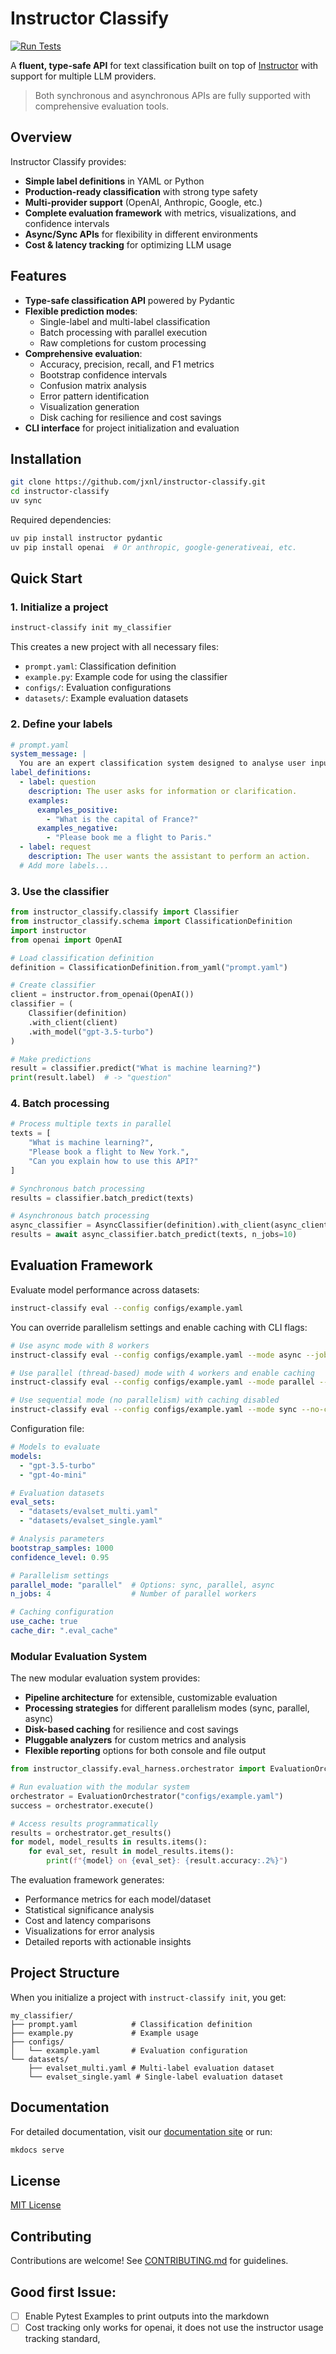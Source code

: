 # Instructor Classify

[![Run Tests](https://github.com/jxnl/instructor-classify/actions/workflows/run-tests.yml/badge.svg)](https://github.com/jxnl/instructor-classify/actions/workflows/run-tests.yml)

A **fluent, type-safe API** for text classification built on top of [Instructor](https://github.com/jxnl/instructor/) with support for multiple LLM providers.

> Both synchronous and asynchronous APIs are fully supported with comprehensive evaluation tools.

## Overview

Instructor Classify provides:

- **Simple label definitions** in YAML or Python
- **Production-ready classification** with strong type safety
- **Multi-provider support** (OpenAI, Anthropic, Google, etc.)
- **Complete evaluation framework** with metrics, visualizations, and confidence intervals
- **Async/Sync APIs** for flexibility in different environments
- **Cost & latency tracking** for optimizing LLM usage

## Features

- **Type-safe classification API** powered by Pydantic
- **Flexible prediction modes**:
  - Single-label and multi-label classification
  - Batch processing with parallel execution
  - Raw completions for custom processing
- **Comprehensive evaluation**:
  - Accuracy, precision, recall, and F1 metrics
  - Bootstrap confidence intervals
  - Confusion matrix analysis
  - Error pattern identification
  - Visualization generation
  - Disk caching for resilience and cost savings
- **CLI interface** for project initialization and evaluation

## Installation

```bash
git clone https://github.com/jxnl/instructor-classify.git
cd instructor-classify
uv sync
```

Required dependencies:
```bash
uv pip install instructor pydantic
uv pip install openai  # Or anthropic, google-generativeai, etc.
```

## Quick Start

### 1. Initialize a project

```bash
instruct-classify init my_classifier
```

This creates a new project with all necessary files:
- `prompt.yaml`: Classification definition
- `example.py`: Example code for using the classifier
- `configs/`: Evaluation configurations
- `datasets/`: Example evaluation datasets

### 2. Define your labels

```yaml
# prompt.yaml
system_message: |
  You are an expert classification system designed to analyse user inputs.
label_definitions:
  - label: question
    description: The user asks for information or clarification.
    examples:
      examples_positive:
        - "What is the capital of France?"
      examples_negative:
        - "Please book me a flight to Paris."
  - label: request
    description: The user wants the assistant to perform an action.
  # Add more labels...
```

### 3. Use the classifier

```python
from instructor_classify.classify import Classifier
from instructor_classify.schema import ClassificationDefinition
import instructor
from openai import OpenAI

# Load classification definition
definition = ClassificationDefinition.from_yaml("prompt.yaml")

# Create classifier
client = instructor.from_openai(OpenAI())
classifier = (
    Classifier(definition)
    .with_client(client)
    .with_model("gpt-3.5-turbo")
)

# Make predictions
result = classifier.predict("What is machine learning?")
print(result.label)  # -> "question"
```

### 4. Batch processing

```python
# Process multiple texts in parallel
texts = [
    "What is machine learning?",
    "Please book a flight to New York.",
    "Can you explain how to use this API?"
]

# Synchronous batch processing
results = classifier.batch_predict(texts)

# Asynchronous batch processing
async_classifier = AsyncClassifier(definition).with_client(async_client).with_model("gpt-4o")
results = await async_classifier.batch_predict(texts, n_jobs=10)
```

## Evaluation Framework

Evaluate model performance across datasets:

```bash
instruct-classify eval --config configs/example.yaml
```

You can override parallelism settings and enable caching with CLI flags:
```bash
# Use async mode with 8 workers
instruct-classify eval --config configs/example.yaml --mode async --jobs 8

# Use parallel (thread-based) mode with 4 workers and enable caching
instruct-classify eval --config configs/example.yaml --mode parallel --jobs 4 --cache

# Use sequential mode (no parallelism) with caching disabled
instruct-classify eval --config configs/example.yaml --mode sync --no-cache
```

Configuration file:
```yaml
# Models to evaluate
models:
  - "gpt-3.5-turbo"
  - "gpt-4o-mini"

# Evaluation datasets
eval_sets:
  - "datasets/evalset_multi.yaml"
  - "datasets/evalset_single.yaml"

# Analysis parameters
bootstrap_samples: 1000
confidence_level: 0.95

# Parallelism settings
parallel_mode: "parallel"  # Options: sync, parallel, async
n_jobs: 4                  # Number of parallel workers

# Caching configuration
use_cache: true
cache_dir: ".eval_cache"
```

### Modular Evaluation System

The new modular evaluation system provides:

- **Pipeline architecture** for extensible, customizable evaluation
- **Processing strategies** for different parallelism modes (sync, parallel, async)
- **Disk-based caching** for resilience and cost savings
- **Pluggable analyzers** for custom metrics and analysis
- **Flexible reporting** options for both console and file output

```python
from instructor_classify.eval_harness.orchestrator import EvaluationOrchestrator

# Run evaluation with the modular system
orchestrator = EvaluationOrchestrator("configs/example.yaml")
success = orchestrator.execute()

# Access results programmatically
results = orchestrator.get_results()
for model, model_results in results.items():
    for eval_set, result in model_results.items():
        print(f"{model} on {eval_set}: {result.accuracy:.2%}")
```

The evaluation framework generates:
- Performance metrics for each model/dataset
- Statistical significance analysis
- Cost and latency comparisons
- Visualizations for error analysis
- Detailed reports with actionable insights

## Project Structure

When you initialize a project with `instruct-classify init`, you get:

```
my_classifier/
├── prompt.yaml            # Classification definition
├── example.py             # Example usage
├── configs/
│   └── example.yaml       # Evaluation configuration
└── datasets/
    ├── evalset_multi.yaml # Multi-label evaluation dataset
    └── evalset_single.yaml # Single-label evaluation dataset
```

## Documentation

For detailed documentation, visit our [documentation site](https://jxnl.github.io/instructor-classify/) or run:

```bash
mkdocs serve
```

## License

[MIT License](LICENSE)

## Contributing

Contributions are welcome! See [CONTRIBUTING.md](docs/contributing.md) for guidelines.

## Good first Issue:

- [ ] Enable Pytest Examples to print outputs into the markdown
- [ ] Cost tracking only works for openai, it does not use the instructor usage tracking standard, 
